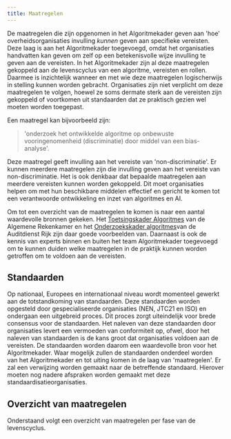 ```yaml
---
title: Maatregelen
---
```


De maatregelen die zijn opgenomen in het Algoritmekader geven aan 'hoe' overheidsorganisaties invulling _kunnen_ geven aan specifieke vereisten.
Deze laag is aan het Algoritmekader toegevoegd, omdat het organisaties handvatten kan geven om zelf op een betekenisvolle wijze invulling te geven aan de vereisten.
In het Algoritmekader zijn al deze maatregelen gekoppeld aan de levenscyclus van een algoritme, vereisten en rollen.
Daarmee is inzichtelijk wanneer en met wie deze maatregelen logischerwijs in stelling kunnen worden gebracht.
Organisaties zijn niet verplicht om deze maatregelen te volgen, hoewel ze soms dermate sterk aan de vereisten zijn gekoppeld of voortkomen uit standaarden dat ze praktisch gezien wel moeten worden toegepast.

Een maatregel kan bijvoorbeeld zijn:

> 'onderzoek het ontwikkelde algoritme op onbewuste vooringenomenheid (discriminatie) door middel van een bias-analyse'.

Deze maatregel geeft invulling aan het vereiste van 'non-discriminatie'.
Er kunnen meerdere maatregelen zijn die invulling geven aan het vereiste van non-discriminatie.
Het is ook denkbaar dat bepaalde maatregelen aan meerdere vereisten kunnen worden gekoppeld.
Dit moet organisaties helpen om met hun beschikbare middelen effectief en gericht te komen tot een verantwoorde ontwikkeling en inzet van algoritmes en AI.

Om tot een overzicht van de maatregelen te komen is naar een aantal waardevolle bronnen gekeken.
Het [Toetsingskader Algoritmes](https://www.rekenkamer.nl/onderwerpen/algoritmes/documenten/publicaties/2024/05/15/het-toetsingskader-aan-de-slag) van de Algemene Rekenkamer en het [Onderzoekskader algoritmes](https://www.rijksoverheid.nl/documenten/rapporten/2023/07/11/onderzoekskader-algoritmes-adr-2023)van de Auditdienst Rijk zijn daar goede voorbeelden van.
Daarnaast is ook de kennis van experts binnen en buiten het team Algoritmekader toegevoegd om te kunnen duiden welke maatregelen in de praktijk kunnen worden getroffen om te voldoen aan de vereisten.

## Standaarden

Op nationaal, Europees en internationaal niveau wordt momenteel gewerkt aan de totstandkoming van standaarden.
Deze standaarden worden opgesteld door gespecialiseerde organisaties (NEN, JTC21 en ISO) en ondergaan een uitgebreid proces.
Dit proces zorgt uiteindelijk voor brede consensus voor de standaarden.
Het naleven van deze standaarden door organisaties levert een vermoeden van conformiteit op, ofwel, door het naleven van standaarden is de kans groot dat organisaties voldoen aan de vereisten.
De standaarden worden daarom een waardevolle bron voor het Algoritmekader.
Waar mogelijk zullen de standaarden onderdeel worden van het Algoritmekader en tot uiting komen in de laag van 'maatregelen'.
Er zal een verwijzing worden gemaakt naar de betreffende standaard.
Hierover moeten nog nadere afspraken worden gemaakt met deze standaardisatieorganisaties.

## Overzicht van maatregelen

Onderstaand volgt een overzicht van maatregelen per fase van de levenscyclus.
<!-- list_maatregelen -->
